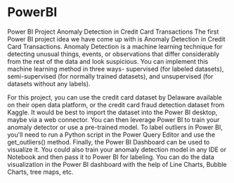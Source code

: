 # PowerBI
Power BI Project
Anomaly Detection in Credit Card Transactions 
The first Power BI project idea we have come up with is Anomaly Detection in Credit Card Transactions. Anomaly Detection is a machine learning technique for detecting unusual things, events, or observations that differ considerably from the rest of the data and look suspicious. You can implement this machine learning method in three ways- supervised (for labeled datasets), semi-supervised (for normally trained datasets), and unsupervised (for datasets without any labels).

For this project, you can use the credit card dataset by Delaware available on their open data platform, or the credit card fraud detection dataset from Kaggle. It would be best to import the dataset into the Power BI desktop, maybe via a web connector. You can then leverage Power BI to train your anomaly detector or use a pre-trained model. To label outliers in Power BI, you'll need to run a Python script in the Power Query Editor and use the get_outliers() method. Finally, the Power BI Dashboard can be used to visualize it. You could also train your anomaly detection model in any IDE or Notebook and then pass it to Power BI for labeling. You can do the data visualization in the Power BI dashboard with the help of Line Charts, Bubble Charts, tree maps, etc.
